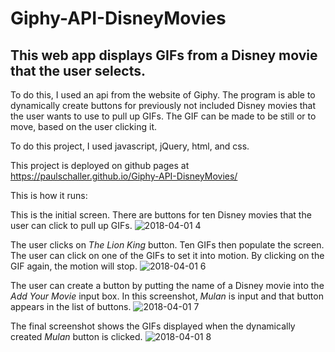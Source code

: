 # Giphy-API-DisneyMovies

## This web app displays GIFs from a Disney movie that the user selects.

To do this, I used an api from the website of Giphy.  The program is able to dynamically create buttons for previously
not included Disney movies that the user wants to use to pull up GIFs.  The GIF can be made to be still or to move, based 
on the user clicking it.  

To do this project, I used javascript, jQuery, html, and css.

This project is deployed on github pages at https://paulschaller.github.io/Giphy-API-DisneyMovies/


This is how it runs:

This is the initial screen.  There are buttons for ten Disney movies that the user can click to pull up GIFs.
![2018-04-01 4](https://user-images.githubusercontent.com/30198872/38175091-08365bb0-35a5-11e8-8b07-ec3d5d0dfc72.png)


The user clicks on *The Lion King* button.  Ten GIFs then populate the screen.  The user can click on one of the GIFs to set it into motion.  By clicking on the GIF again, the motion will stop.
![2018-04-01 6](https://user-images.githubusercontent.com/30198872/38175086-f50c8474-35a4-11e8-8fbf-2e10603c033f.png)



The user can create a button by putting the name of a Disney movie into the *Add Your Movie* input box.  In this screenshot, 
*Mulan* is input and that button appears in the list of buttons.
![2018-04-01 7](https://user-images.githubusercontent.com/30198872/38175080-ea78b9ce-35a4-11e8-9710-224a04643b98.png)



The final screenshot shows the GIFs displayed when the dynamically created *Mulan* button is clicked.
![2018-04-01 8](https://user-images.githubusercontent.com/30198872/38175075-ddd18250-35a4-11e8-9cca-b15b136c5e96.png)



